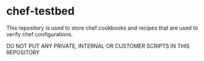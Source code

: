chef-testbed
============

This repository is used to store chef cookbooks and recipes that are used to verify chef configurations.

DO NOT PUT ANY PRIVATE, INTERNAL OR CUSTOMER SCRIPTS IN THIS REPOSITORY
